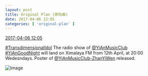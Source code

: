 ```yaml
---
layout: post
title: Original Plan (原际画)
date: 2017-04-06 12:05
categories: [ 'original-plan' ]
---
```


<div class="weibo-info">
  <a href="http://weibo.com/5626539553/EDexy8dmi">2017-04-06 12:05</a>
</div>

[#TransdimensionalIdol](http://weibo.com/p/100808fab985aab0bfb2724bf4d29856cf6ee7) The radio show of [@YiAnMusicClub](http://weibo.com/u/6094546964) [#YiAnGoodNight](http://weibo.com/p/10080892b104a59bff303ca883e7931b5b916e) will land on Ximalaya FM from 12th April, at 20:00 Wedesndays. Poster of [@YiAnMusicClub-ZhanYiWen](http://weibo.com/u/6108090526) released.

<!-- more -->

![Image](http://wx3.sinaimg.cn/mw690/0068MnXXly1fectvs45c4j31jk10xqv7.jpg)
